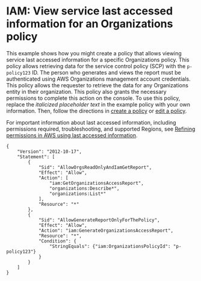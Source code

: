 # IAM: View service last accessed information for an Organizations policy<a name="reference_policies_examples_iam_service-accessed-data-orgs"></a>

This example shows how you might create a policy that allows viewing service last accessed information for a specific Organizations policy\. This policy allows retrieving data for the service control policy \(SCP\) with the `p-policy123` ID\. The person who generates and views the report must be authenticated using AWS Organizations management account credentials\. This policy allows the requester to retrieve the data for any Organizations entity in their organization\. This policy also grants the necessary permissions to complete this action on the console\. To use this policy, replace the *italicized placeholder text* in the example policy with your own information\. Then, follow the directions in [create a policy](access_policies_create.md) or [edit a policy](access_policies_manage-edit.md)\.

For important information about last accessed information, including permissions required, troubleshooting, and supported Regions, see [Refining permissions in AWS using last accessed information](access_policies_access-advisor.md)\.

```
{
    "Version": "2012-10-17",
    "Statement": [
        {
            "Sid": "AllowOrgsReadOnlyAndIamGetReport",
            "Effect": "Allow",
            "Action": [
                "iam:GetOrganizationsAccessReport",
                "organizations:Describe*",
                "organizations:List*"
            ],
            "Resource": "*"
        },
        {
            "Sid": "AllowGenerateReportOnlyForThePolicy",
            "Effect": "Allow",
            "Action": "iam:GenerateOrganizationsAccessReport",
            "Resource": "*",
            "Condition": {
                "StringEquals": {"iam:OrganizationsPolicyId": "p-policy123"}
            }
        }
    ]
}
```